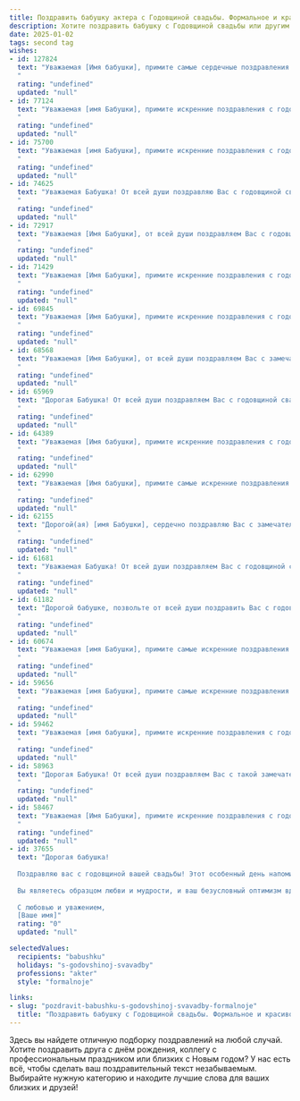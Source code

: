 ```yaml
---
title: Поздравить бабушку актера с Годовщиной свадьбы. Формальное и красивое
description: Хотите поздравить бабушку с Годовщиной свадьбы или другим праздником? Наш ИИ создаст незабываемое поздравление, а вы обязательно выделитесь среди других.  
date: 2025-01-02
tags: second tag
wishes:
- id: 127824
  text: "Уважаемая [Имя бабушки], примите самые сердечные поздравления с замечательной годовщиной Вашей свадьбы!  Пусть этот день станет ещё одним прекрасным аккордом в Вашей долгой и счастливой семейной жизни, полной любви, взаимопонимания и тепла.  Ваш талант, как актрисы,  всегда восхищал нас, но ещё больше восхищает  ваша замечательная  семейная история,  полная ярких красок и искренних чувств. Желаем Вам крепкого здоровья,  неиссякаемой энергии и долгих лет жизни, наполненных радостью и счастьем!
  "
  rating: "undefined"
  updated: "null"
- id: 77124
  text: "Уважаемая [имя Бабушки], примите искренние поздравления с годовщиной свадьбы! Желаю Вам и Вашему супругу долгих лет совместной жизни, наполненной любовью, счастьем и взаимопониманием. Пусть ваш семейный очаг всегда будет полон тепла и уюта, а каждый день дарит новые радости и прекрасные мгновения.
  "
  rating: "undefined"
  updated: "null"
- id: 75700
  text: "Уважаемая [имя Бабушки], примите искренние поздравления с годовщиной свадьбы! Желаем вам крепкого здоровья, семейного благополучия и долгих лет жизни, наполненных любовью и радостью. Пусть ваша любовь, подобно яркой звезде, освещает ваш путь и согревает ваши души. Счастья вам, любимые!
  "
  rating: "undefined"
  updated: "null"
- id: 74625
  text: "Уважаемая Бабушка! От всей души поздравляю Вас с годовщиной свадьбы! Желаю Вам крепкого здоровья, семейного благополучия, неиссякаемой любви и радости. Пусть Ваш жизненный путь будет полон ярких красок,  а Ваши таланты актера всегда вдохновляют окружающих!
  "
  rating: "undefined"
  updated: "null"
- id: 72917
  text: "Уважаемая [Имя Бабушки], от всей души поздравляем Вас с годовщиной свадьбы! Желаем Вам крепкого здоровья, долгих лет жизни, семейного благополучия и счастья. Пусть Ваши сердца по-прежнему бьются в унисон, а любовь и взаимопонимание будут нерушимыми!
  "
  rating: "undefined"
  updated: "null"
- id: 71429
  text: "Уважаемая [Имя Бабушки], примите искренние поздравления с годовщиной свадьбы! Желаю Вам и Вашему супругу крепкого здоровья, неиссякаемого счастья и долгих лет, наполненных любовью и взаимным уважением. Пусть Ваш жизненный опыт и мудрость служат примером для будущих поколений. С праздником!
  "
  rating: "undefined"
  updated: "null"
- id: 69845
  text: "Уважаемая [Имя Бабушки], примите искренние поздравления с годовщиной свадьбы! Желаю Вам и Вашему любимому супругу крепкого здоровья, неиссякаемой любви, семейного благополучия и долгих лет жизни, полных ярких впечатлений. Пусть ваша любовь, подобно прекрасному театральному спектаклю, всегда будет полна страсти, юмора и нежности!
  "
  rating: "undefined"
  updated: "null"
- id: 68568
  text: "Уважаемая [Имя Бабушки], от всей души поздравляем Вас с замечательной годовщиной свадьбы!  Пусть ваша любовь и крепкая семья продолжают радовать вас долгие годы. Желаем вам крепкого здоровья, семейного благополучия и  светлых, радостных моментов!
  "
  rating: "undefined"
  updated: "null"
- id: 65969
  text: "Дорогая Бабушка! От всей души поздравляем Вас с годовщиной свадьбы! Желаем Вам крепкого здоровья, долгих лет жизни, семейного счастья и благополучия. Пусть каждый день Вашей жизни будет наполнен радостью, любовью и теплом!
  "
  rating: "undefined"
  updated: "null"
- id: 64389
  text: "Уважаемая [Имя бабушки], примите искренние поздравления с годовщиной свадьбы! Желаем вам долгих лет совместной жизни, наполненных любовью, счастьем и взаимопониманием. Пусть ваша сцена жизни будет яркой, а роли, которые вы играете, будут запоминающимися.
  "
  rating: "undefined"
  updated: "null"
- id: 62990
  text: "Уважаемая [Имя бабушки], примите самые искренние поздравления с годовщиной свадьбы! Ваша долгая совместная жизнь – это пример верности, любви и нежности. Желаем вам крепкого здоровья, семейного благополучия и долгих лет счастливой жизни в окружении близких людей. Пусть ваша любовь и взаимопонимание только крепнут с каждым годом!
  "
  rating: "undefined"
  updated: "null"
- id: 62155
  text: "Дорогой(ая) [имя Бабушки], сердечно поздравляю Вас с замечательной годовщиной свадьбы! Желаю Вам крепкого здоровья, семейного благополучия, радости и счастья, а также  огромного вдохновения и новых творческих свершений в Вашей профессии актера.
  "
  rating: "undefined"
  updated: "null"
- id: 61681
  text: "Уважаемая Бабушка! От всей души поздравляем Вас с годовщиной свадьбы! Желаем Вам долгих лет жизни, крепкого здоровья, семейного благополучия и неиссякаемого творческого вдохновения!
  "
  rating: "undefined"
  updated: "null"
- id: 61182
  text: "Дорогой бабушке, позвольте от всей души поздравить Вас с годовщиной свадьбы! Желаю Вам крепкого здоровья, бурного потока радостных эмоций и чтобы каждый день Вашей жизни был наполнен светом любви и семейного счастья!  Пусть Ваша жизнь, подобно прекрасной театральной постановке, будет полна ярких красок, трогательных моментов и бурных оваций!
  "
  rating: "undefined"
  updated: "null"
- id: 60674
  text: "Уважаемая [имя Бабушки], примите самые искренние поздравления с годовщиной свадьбы! Желаем Вам и Вашему супругу крепкого здоровья, долгих лет счастливой совместной жизни, наполненных любовью, радостью и благополучием. Пусть ваша любовь и взаимопонимание  продолжают  цвести и  расцветать  с каждым прожитым годом.
  "
  rating: "undefined"
  updated: "null"
- id: 59656
  text: "Уважаемая [имя Бабушки], примите самые искренние поздравления с годовщиной свадьбы! Желаем вам, чтобы ваша жизнь, подобно яркой сцене, была полна любви, счастья и незабываемых моментов. Пусть ваш союз, подобно прекрасному спектаклю, будет вечным и наполненным радостью!
  "
  rating: "undefined"
  updated: "null"
- id: 59462
  text: "Уважаемая [имя бабушки], примите искренние поздравления с годовщиной свадьбы! Желаем вам долгих лет совместной жизни, наполненных любовью, счастьем и взаимопониманием. Пусть ваш семейный очаг всегда будет согрет теплом и заботой.
  "
  rating: "undefined"
  updated: "null"
- id: 58963
  text: "Дорогая Бабушка! От всей души поздравляем Вас с такой замечательной годовщиной свадьбы! Желаем Вам крепкого здоровья, неиссякаемого оптимизма и долгих лет счастливой семейной жизни. Пусть Ваши дни будут наполнены теплом и любовью, а каждый момент приносит радость и гармонию.
  "
  rating: "undefined"
  updated: "null"
- id: 58467
  text: "Уважаемая [Имя Бабушки], примите искренние поздравления с годовщиной Вашей свадьбы!  Желаем Вам долгих лет жизни, наполненных счастьем, любовью и крепким здоровьем. Пусть Ваши жизненные роли на сцене семейного благополучия всегда будут яркими и запоминающимися!
  "
  rating: "undefined"
  updated: "null"
- id: 37655
  text: "Дорогая бабушка!
  
  Поздравляю вас с годовщиной вашей свадьбы! Этот особенный день напоминает нам о том, как искренне и сильно можно любить. Ваша совместная жизнь - это настоящая сыгранная роль, полная ярких эмоций, тепла и заботы друг о друге.
  
  Вы являетесь образцом любви и мудрости, и ваш безусловный оптимизм вдохновляет нас всех. Пусть каждый день вашей совместной жизни будет наполнен счастьем, радостью и гармонией. Желаю вам здоровья, долгих лет совместной жизни и множества счастливых моментов впереди!
  
  С любовью и уважением,
  [Ваше имя]"
  rating: "0"
  updated: "null"

selectedValues:
  recipients: "babushku"
  holidays: "s-godovshinoj-svavadby"
  professions: "akter"
  style: "formalnoje"

links:
- slug: "pozdravit-babushku-s-godovshinoj-svavadby-formalnoje"
  title: "Поздравить бабушку с Годовщиной свадьбы. Формальное и красивое"
---
```


Здесь вы найдете отличную подборку поздравлений на любой случай. 
Хотите поздравить друга с днём рождения, коллегу с профессиональным праздником или близких с Новым годом? У нас есть всё, чтобы сделать ваш поздравительный текст незабываемым. Выбирайте нужную категорию и находите лучшие слова для ваших близких и друзей!

